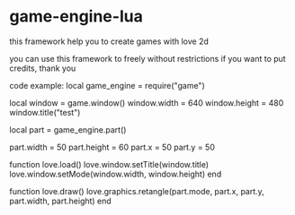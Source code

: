 # game-engine-lua
this framework help you to create games with love 2d


you can use this framework to freely without restrictions
if you want to put credits, thank you


code example:
local game_engine = require("game")

local window = game.window()
window.width = 640
window.height = 480
window.title("test")

local part = game_engine.part()

part.width = 50
part.height = 60
part.x = 50
part.y = 50

function love.load()
  love.window.setTitle(window.title)
  love.window.setMode(window.width, window.height)
end

function love.draw()
  love.graphics.retangle(part.mode, part.x, part.y, part.width, part.height)
end
